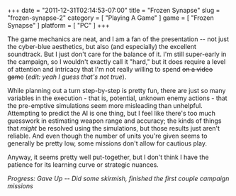 +++
date = "2011-12-31T02:14:53-07:00"
title = "Frozen Synapse"
slug = "frozen-synapse-2"
category = [ "Playing A Game" ]
game = [ "Frozen Synapse" ]
platform = [ "PC" ]
+++

The game mechanics are neat, and I am a fan of the presentation -- not just the cyber-blue aesthetics, but also (and especially) the excellent soundtrack.  But I just don't care for the balance of it.  I'm still super-early in the campaign, so I wouldn't exactly call it "hard," but it does require a level of attention and intricacy that I'm not really willing to spend <s>on a video game</s> (<i>edit: yeah I guess that's not true</i>).

While planning out a turn step-by-step is pretty fun, there are just so many variables in the execution - that is, potential, unknown enemy actions - that the pre-emptive simulations seem more misleading than unhelpful.  Attempting to predict the AI is one thing, but I feel like there's too much guesswork in estimating weapon range and accuracy; the kinds of things that <i>might</i> be resolved using the simulations, but those results just aren't reliable.  And even though the number of units you're given seems to generally be pretty low, some missions don't allow for cautious play.

Anyway, it seems pretty well put-together, but I don't think I have the patience for its learning curve or strategic nuances.

<i>Progress: Gave Up -- Did some skirmish, finished the first couple campaign missions</i>